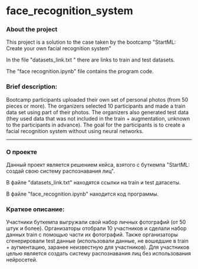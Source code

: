 # face_recognition_system
### About the project

This project is a solution to the case taken by the bootcamp "StartML: Create your own facial recognition system"

In the file "datasets_link.txt " there are links to train and test datasets. 

The "face recognition.ipynb" file contains the program code.

### Brief description: 
Bootcamp participants uploaded their own set of personal photos (from 50 pieces or more). The organizers selected 10 participants and made a train data set using part of their photos. The organizers also generated test data (they used data that was not included in the train + augmentation, unknown to the participants in advance). The goal for the participants is to create a facial recognition system without using neural networks.
_______________________________________________________________________________________________

### О проекте
Данный проект является решением кейса, взятого с буткемпа "StartML: создай свою систему распознавания лиц".

В файле "datasets_link.txt" находятся ссылки на train и test датасеты. 

В файле "face_recognition.ipynb" находится код программы.

### Краткое описание: 
Участники буткемпа выгружали свой набор личных фотографий (от 50 штук и более). Организаторы отобрали 10 участников и сделали набор данных train с помощью части их фотографий. Также организаторы сгенерировали test данные (использовали данные, не вошедшие в train + аугментацию, заранее неизвестную для участников). Для участников целью является создать систему распознавания лиц без использования нейросетей.
